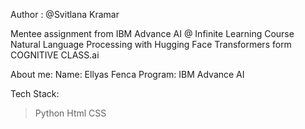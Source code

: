 Author : @Svitlana Kramar

Mentee assignment from IBM Advance AI @ Infinite Learning Course Natural Language Processing with Hugging Face Transformers form COGNITIVE CLASS.ai

About me:
Name: Ellyas Fenca
Program: IBM Advance AI

Tech Stack:
> Python
> Html
> CSS
